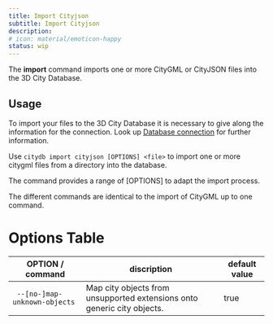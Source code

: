 ```yaml
---
title: Import Cityjson
subtitle: Import Cityjson
description:
# icon: material/emoticon-happy
status: wip
---
```


The **import** command imports one or more CityGML or CityJSON files into the 3D City Database.

## Usage

To import your files to the 3D City Database it is necessary to give along the information for the connection. Look up [Database connection](db-connection.md) for further information.

Use `citydb import cityjson [OPTIONS] <file>` to import one or more citygml files from a directory into the database.

The command provides a range of [OPTIONS] to adapt the import process.

The different commands are identical to the import of CityGML up to one command.

# Options Table


OPTION / command | discription | default value
------------ | ------------- | -------------
` --[no-]map-unknown-objects` |  Map city objects from unsupported extensions onto generic city objects. | true